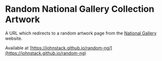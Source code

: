 # Random National Gallery Collection Artwork

A URL which redirects to a random artwork page from the [National Gallery](https://www.nationalgallery.org.uk/) website.

Available at [https://johnstack.github.io/random-ng/](https://johnstack.github.io/random-ng)